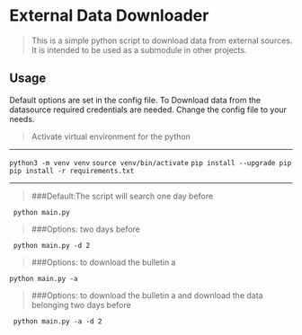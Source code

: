 # External Data Downloader 

> This is a simple python script to download data from external sources.
> It is intended to be used as a submodule in other projects.

## Usage


Default options are set in the config file.
To Download data from the datasource required credentials are needed. 
Change the config file to your needs.

>Activate virtual environment for the python 

<hr>

```python3 -m venv venv```
```source venv/bin/activate```
```pip install --upgrade pip```
```pip install -r requirements.txt```

<hr>

> ###Default:The script will search one day before 

``` python main.py``` 

> ###Options: two days before

``` python main.py -d 2```

> ###Options: to download the bulletin a 

``` python main.py -a ```

> ###Options: to download the bulletin a and download the data belonging two days before

``` python main.py -a -d 2```


